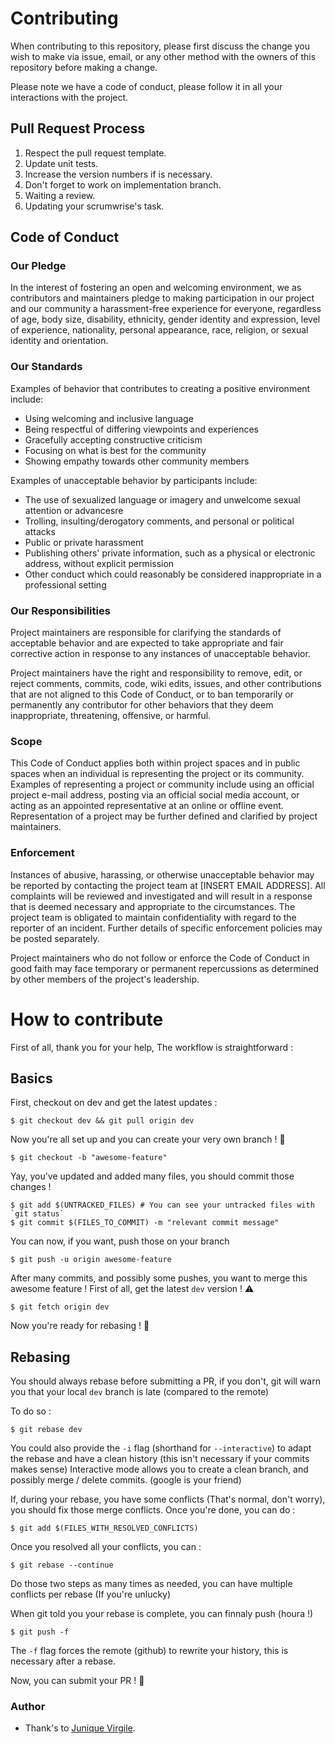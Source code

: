 # Contributing

When contributing to this repository, please first discuss the change you wish to make via issue,
email, or any other method with the owners of this repository before making a change.

Please note we have a code of conduct, please follow it in all your interactions with the project.

## Pull Request Process

1. Respect the pull request template.
2. Update unit tests.
3. Increase the version numbers if is necessary.
4. Don't forget to work on implementation branch.
5. Waiting a review.
6. Updating your scrumwrise's task.

## Code of Conduct

### Our Pledge

In the interest of fostering an open and welcoming environment, we as
contributors and maintainers pledge to making participation in our project and
our community a harassment-free experience for everyone, regardless of age, body
size, disability, ethnicity, gender identity and expression, level of experience,
nationality, personal appearance, race, religion, or sexual identity and
orientation.

### Our Standards

Examples of behavior that contributes to creating a positive environment
include:

* Using welcoming and inclusive language
* Being respectful of differing viewpoints and experiences
* Gracefully accepting constructive criticism
* Focusing on what is best for the community
* Showing empathy towards other community members

Examples of unacceptable behavior by participants include:

* The use of sexualized language or imagery and unwelcome sexual attention or
advancesre
* Trolling, insulting/derogatory comments, and personal or political attacks
* Public or private harassment
* Publishing others' private information, such as a physical or electronic
  address, without explicit permission
* Other conduct which could reasonably be considered inappropriate in a
  professional setting

### Our Responsibilities

Project maintainers are responsible for clarifying the standards of acceptable
behavior and are expected to take appropriate and fair corrective action in
response to any instances of unacceptable behavior.

Project maintainers have the right and responsibility to remove, edit, or
reject comments, commits, code, wiki edits, issues, and other contributions
that are not aligned to this Code of Conduct, or to ban temporarily or
permanently any contributor for other behaviors that they deem inappropriate,
threatening, offensive, or harmful.

### Scope

This Code of Conduct applies both within project spaces and in public spaces
when an individual is representing the project or its community. Examples of
representing a project or community include using an official project e-mail
address, posting via an official social media account, or acting as an appointed
representative at an online or offline event. Representation of a project may be
further defined and clarified by project maintainers.

### Enforcement

Instances of abusive, harassing, or otherwise unacceptable behavior may be
reported by contacting the project team at [INSERT EMAIL ADDRESS]. All
complaints will be reviewed and investigated and will result in a response that
is deemed necessary and appropriate to the circumstances. The project team is
obligated to maintain confidentiality with regard to the reporter of an incident.
Further details of specific enforcement policies may be posted separately.

Project maintainers who do not follow or enforce the Code of Conduct in good
faith may face temporary or permanent repercussions as determined by other
members of the project's leadership.

# How to contribute

First of all, thank you for your help,
The workflow is straightforward :

## Basics

First, checkout on dev and get the latest updates :
```
$ git checkout dev && git pull origin dev
```

Now you're all set up and you can create your very own branch ! 🚀
```
$ git checkout -b "awesome-feature"
```

Yay, you've updated and added many files, you should commit those changes !
```
$ git add $(UNTRACKED_FILES) # You can see your untracked files with `git status`
$ git commit $(FILES_TO_COMMIT) -m "relevant commit message"
```

You can now, if you want, push those on your branch
```
$ git push -u origin awesome-feature
```

After many commits, and possibly some pushes, you want to merge this awesome feature !
First of all, get the latest `dev` version ! ⚠️
```
$ git fetch origin dev
```

Now you're ready for rebasing ! 🙌

## Rebasing

You should always rebase before submitting a PR, if you don't, git will warn you that your local `dev` branch is late (compared to the remote)

To do so :
```
$ git rebase dev
```
You could also provide the `-i` flag (shorthand for `--interactive`) to adapt the rebase and have a clean history (this isn't necessary if your commits makes sense)
Interactive mode allows you to create a clean branch, and possibly merge / delete commits. (google is your friend)

If, during your rebase, you have some conflicts (That's normal, don't worry), you should fix those merge conflicts. Once you're done, you can do :

```
$ git add $(FILES_WITH_RESOLVED_CONFLICTS)
```

Once you resolved all your conflicts, you can :
```
$ git rebase --continue
```

Do those two steps as many times as needed, you can have multiple conflicts per rebase (If you're unlucky)

When git told you your rebase is complete, you can finnaly push (houra !)
```
$ git push -f
```

The `-f` flag forces the remote (github) to rewrite your history, this is necessary after a rebase.

Now, you can submit your PR ! 🎉

### Author

* Thank's to [Junique Virgile](https://github.com/weay).